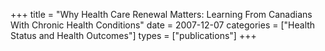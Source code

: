 +++
title = "Why Health Care Renewal Matters: Learning From Canadians With Chronic Health Conditions"
date = 2007-12-07
categories = ["Health Status and Health Outcomes"]
types = ["publications"]
+++
